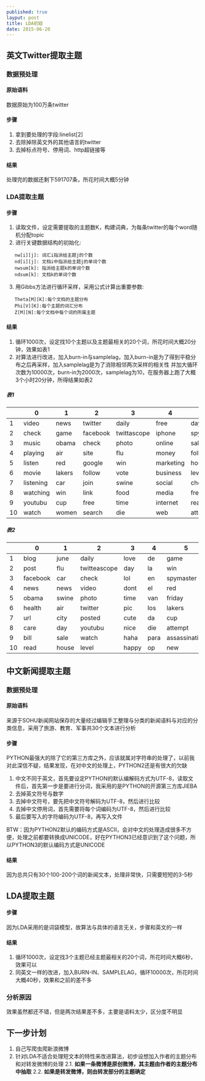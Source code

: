 ```yaml
---
published: true
layput: post
title: LDA初窥
date: 2015-06-20
---
```


## 英文Twitter提取主题
### 数据预处理
#### 原始语料
数据原始为100万条twitter
#### 步骤
1. 拿到要处理的字段:linelist[2]
2. 去除掉除英文外的其他语言的twitter
3. 去掉标点符号、停用词、http超链接等

<!-- more -->


#### 结果
处理完的数据还剩下591707条，所花时间大概5分钟

### LDA提取主题
#### 步骤
1. 读取文件，设定需要提取的主题数K，构建词典，为每条twitter的每个word随机分配topic
2. 进行关键数据结构的初始化:
```
   nw[i][j]: 词汇i指派给主题j的个数
   nd[i][j]: 文档i中指派给主题j的单词个数
   nwsum[k]: 指派给主题k的单词个数
   ndsum[k]: 文档k的单词个数
```
3. 用Gibbs方法进行循环采样，采用公式计算出重要参数:
```
   Theta[M][K]:每个文档的主题分布
   Phi[V][K]:每个主题的词汇分布
   Z[M][N]:每个文档中每个词的所属主题
```

#### 结果
1. 循环1000次，设定找10个主题以及主题最相关的20个词，所花时间大概20分钟，效果如表1
2. 对算法进行改进，加入burn-in与samplelag，加入burn-in是为了得到平稳分布之后再采样，加入samplelag是为了消除相邻两次采样的相关性
   并加大循环次数为10000次，burn-in为2000次，samplelag为10，在服务器上跑了大概3个小时20分钟，所得结果如表2

##### 表1
|    | 0         | 1      | 2        | 3           | 4         | 5         | 6       | 7    | 8         | 9    |
|----|-----------|--------|----------|-------------|-----------|-----------|---------|------|-----------|------|
|  1 | video     | news   | twitter  | daily       | free      | day       | jobs    | de   | blog      | live |
|  2 | check     | game   | facebook | twittascope | iphone    | spymaster | news    | la   | post      | hey  |
|  3 | music     | obama  | check    | photo       | online    | sale      | job     | en   | read      | love |
|  4 | playing   | air    | site     | flu         | money     | followers | city    | el   | life      | lol  |
|  5 | listen    | red    | google   | win         | marketing | house     | san     | van  | directory | dont |
|  6 | movie     | lakers | follow   | vote        | business  | level     | health  | los  | reading   | pic  |
|  7 | listening | car    | join     | swine       | social    | check     | sales   | tv   | book      | gt   |
|  8 | watching  | win    | link     | food        | media     | free      | manager | para | tips      | haha |
|  9 | youtubu   | cup    | free     | time        | internet  | reached   | united  | da   | people    | cute |
| 10 | watch     | women  | search   | die         | web       | attempt   | real    | op   | health    | guys |

##### 表2
|    | 0        | 1     | 2            | 3     | 4    | 5             | 6         | 7         | 8        | 9               |
|----|----------|-------|--------------|-------|------|---------------|-----------|-----------|----------|-----------------|
|  1 | blog     | june  | daily        | love  | de   | game          | twitter   | playing   | jobs     | live            |
|  2 | post     | flu   | twitteascope | day   | la   | win           | free      | music     | job      | hey             |
|  3 | facebook | car   | check        | lol   | en   | spymaster     | online    | love      | news     | iphone          |
|  4 | news     | news  | video        | dont  | el   | red           | followers | song      | san      | free            |
|  5 | obama    | swine | photo        | time  | van  | friday        | money     | tonight   | sales    | souljaboytellem |
|  6 | health   | air   | twitter      | pic   | los  | lakers        | markering | listen    | manager  | offer           |
|  7 | url      | city  | posted       | cute  | da   | cup           | web       | girl      | real     | gt              |
|  8 | care     | day   | youtubu      | nice  | die  | attempt       | site      | hot       | business | windows         |
|  9 | bill     | sale  | watch        | haha  | para | assassination | social    | video     | market   | apple           |
| 10 | read     | house | level        | happy | op   | new           | business  | listening | united   | petition        |  

  
## 中文新闻提取主题
### 数据预处理
#### 原始语料
来源于SOHU新闻网站保存的大量经过编辑手工整理与分类的新闻语料与对应的分类信息，采用了旅游、教育、军事共30个文本进行分析
#### 步骤
PYTHON最强大的除了它的第三方库之外，应该就属对字符串的处理了，以前我对此深信不疑，结果发现，在对中文的处理上，PYTHON2还是有很大的欠缺
1. 中文不同于英文，首先要设定PYTHON的默认编解码方式为UTF-8，读取文件后，首先第一步是要进行分词，我采用的是PYTHON的开源第三方库JIEBA
2. 去掉英文符号与数字
3. 去掉中文符号，要先把中文符号解码为UTF-8，然后进行比较
4. 去掉中文停用词，首先需要将每个词编码为UTF-8，然后进行比较
5. 最后要写入的字符编码为UTF-8，再写入文件

BTW：因为PYTHON2默认的编码方式是ASCII，会对中文的处理造成很多不方便，处理之前都要转换成UNICODE，好在PYTHON3已经意识到了这个问题，所以PYTHON3的默认编码方式是UNICODE
#### 结果
因为总共只有30个100-200个词的新闻文本，处理非常快，只需要短短的3-5秒

## LDA提取主题
#### 步骤
因为LDA采用的是词袋模型，故算法与具体的语言无关，步骤和英文的一样
#### 结果
1. 循环1000次，设定找3个主题已经主题最相关的20个词，所花时间大概6秒，效果可以
2. 同英文一样的改进，加入BURN-IN、SAMPLELAG，循环10000次，所花时间大概40秒，效果和之前的差不多

### 分析原因
效果虽然都还不错，但是两次结果差不多，主要是语料太少，区分度不明显


## 下一步计划 

1. 自己写爬虫爬新浪微博
2. 针对LDA不适合处理短文本的特性来改进算法，初步设想加入作者的主题分布和对转发微博的处理
	2.1. **如果一条微博是原创微博，其主题由作者的主题分布中抽取**
	2.2. **如果是转发微博，则由转发部分的主题确定**


    
